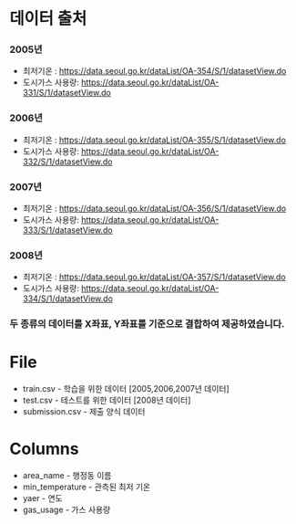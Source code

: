 # 데이터 출처
### 2005년
- 최저기온 : https://data.seoul.go.kr/dataList/OA-354/S/1/datasetView.do
- 도시가스 사용량: https://data.seoul.go.kr/dataList/OA-331/S/1/datasetView.do
### 2006년
- 최저기온 : https://data.seoul.go.kr/dataList/OA-355/S/1/datasetView.do
- 도시가스 사용량: https://data.seoul.go.kr/dataList/OA-332/S/1/datasetView.do
### 2007년
- 최저기온 : https://data.seoul.go.kr/dataList/OA-356/S/1/datasetView.do
- 도시가스 사용량: https://data.seoul.go.kr/dataList/OA-333/S/1/datasetView.do
### 2008년
- 최저기온 : https://data.seoul.go.kr/dataList/OA-357/S/1/datasetView.do
- 도시가스 사용량: https://data.seoul.go.kr/dataList/OA-334/S/1/datasetView.do
### 두 종류의 데이터를 X좌표, Y좌표를 기준으로 결합하여 제공하였습니다.

# File
- train.csv - 학습을 위한 데이터 [2005,2006,2007년 데이터]
- test.csv - 테스트를 위한 데이터 [2008년 데이터]
- submission.csv - 제출 양식 데이터

# Columns
- area_name - 행정동 이름
- min_temperature - 관측된 최저 기온
- yaer - 연도
- gas_usage - 가스 사용량 
